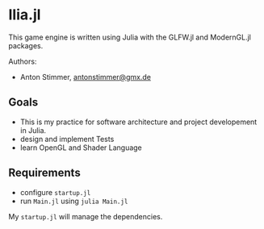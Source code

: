 # Ilia.jl
This game engine is written using Julia with the GLFW.jl and ModernGL.jl packages.

Authors:
- Anton Stimmer, antonstimmer@gmx.de

## Goals
- This is my practice for software architecture and project developement in Julia.
- design and implement Tests
- learn OpenGL and Shader Language

## Requirements
- configure `startup.jl`
- run `Main.jl` using `julia Main.jl`

My `startup.jl` will manage the dependencies.